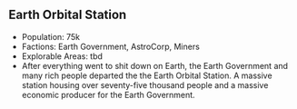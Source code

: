 ## Earth Orbital Station
 * Population: 75k
 * Factions: Earth Government, AstroCorp, Miners
 * Explorable Areas: tbd
 * After everything went to shit down on Earth, the Earth Government and many rich people departed the the Earth Orbital Station. A massive station housing over seventy-five thousand people and a massive economic producer for the Earth Government. 